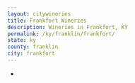 ```yaml
---
layout: citywineries
title: Frankfort Wineries
description: Wineries in Frankfort, KY
permalink: /ky/franklin/frankfort/
state: ky
county: franklin
city: frankfort
---
```

-
